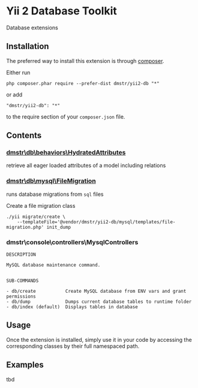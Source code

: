Yii 2 Database Toolkit
======================

Database extensions

Installation
------------

The preferred way to install this extension is through [composer](http://getcomposer.org/download/).

Either run

```
php composer.phar require --prefer-dist dmstr/yii2-db "*"
```

or add

```
"dmstr/yii2-db": "*"
```

to the require section of your `composer.json` file.


Contents
--------

### [dmstr\db\behaviors\HydratedAttributes](https://github.com/dmstr/yii2-db/blob/master/db/behaviors/HydratedAttributes.php)

retrieve all eager loaded attributes of a model including relations

### [dmstr\db\mysql\FileMigration](https://github.com/dmstr/yii2-db/blob/master/db/mysql/FileMigration.php)

runs database migrations from `sql` files

Create a file migration class

```
./yii migrate/create \
    --templateFile='@vendor/dmstr/yii2-db/mysql/templates/file-migration.php' init_dump
```

### dmstr\console\controllers\MysqlControllers
  
```
DESCRIPTION

MySQL database maintenance command.


SUB-COMMANDS

- db/create           Create MySQL database from ENV vars and grant permissions
- db/dump             Dumps current database tables to runtime folder
- db/index (default)  Displays tables in database
```
  

Usage
-----

Once the extension is installed, simply use it in your code by accessing the corresponding classes by their full namespaced path.

Examples
-------
tbd
